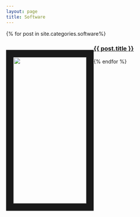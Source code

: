 ```yaml
---
layout: page
title: Software
---
```


<div class="softwares">
	{% for post in site.categories.software%}
		<div class="software">
			<p style="float: left;">
				<a href="{{ post.url }}">
					<img src="{{ post.image }}" height="400" width="200px" border="20px"/>
				</a>
			</p>
			<p>
				<a href="{{ post.url }}">
					<h3>{{ post.title }}</h3>
				</a>
			</p>
	</div>
	{% endfor %}
</div>